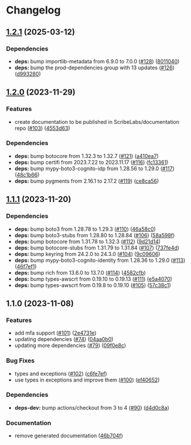 # Changelog

## [1.2.1](https://github.com/ScribeLabsAI/ScribeAuth/compare/1.2.0...1.2.1) (2025-03-12)


### Dependencies

* **deps:** bump importlib-metadata from 6.9.0 to 7.0.0 ([#128](https://github.com/ScribeLabsAI/ScribeAuth/issues/128)) ([8011040](https://github.com/ScribeLabsAI/ScribeAuth/commit/801104005ffe3a164c615edb95de9b99e9c3f787))
* **deps:** bump the prod-dependencies group with 13 updates ([#126](https://github.com/ScribeLabsAI/ScribeAuth/issues/126)) ([d993280](https://github.com/ScribeLabsAI/ScribeAuth/commit/d99328057fe53a36d766639a44bf8cef3855085c))

## [1.2.0](https://github.com/ScribeLabsAI/ScribeAuth/compare/1.1.1...1.2.0) (2023-11-29)


### Features

* create documentation to be published in ScribeLabs/documentation repo ([#103](https://github.com/ScribeLabsAI/ScribeAuth/issues/103)) ([4553d63](https://github.com/ScribeLabsAI/ScribeAuth/commit/4553d63655975d5223fe73d581b20f133d6e08d7))


### Dependencies

* **deps:** bump botocore from 1.32.3 to 1.32.7 ([#121](https://github.com/ScribeLabsAI/ScribeAuth/issues/121)) ([a410ea7](https://github.com/ScribeLabsAI/ScribeAuth/commit/a410ea7a385f1b3881ce2465b85d0d8d7ec187c0))
* **deps:** bump certifi from 2023.7.22 to 2023.11.17 ([#116](https://github.com/ScribeLabsAI/ScribeAuth/issues/116)) ([fc13361](https://github.com/ScribeLabsAI/ScribeAuth/commit/fc133616e2b430129013564cb2902e543383fd6a))
* **deps:** bump mypy-boto3-cognito-idp from 1.28.56 to 1.29.0 ([#117](https://github.com/ScribeLabsAI/ScribeAuth/issues/117)) ([48c1b66](https://github.com/ScribeLabsAI/ScribeAuth/commit/48c1b661ca60d223b91028a858fa08e19ea042e1))
* **deps:** bump pygments from 2.16.1 to 2.17.2 ([#119](https://github.com/ScribeLabsAI/ScribeAuth/issues/119)) ([ce8ca56](https://github.com/ScribeLabsAI/ScribeAuth/commit/ce8ca5658db09d257cdf22d2631e931b61286693))

## [1.1.1](https://github.com/ScribeLabsAI/ScribeAuth/compare/1.1.0...1.1.1) (2023-11-20)


### Dependencies

* **deps:** bump boto3 from 1.28.78 to 1.29.3 ([#110](https://github.com/ScribeLabsAI/ScribeAuth/issues/110)) ([46a58c0](https://github.com/ScribeLabsAI/ScribeAuth/commit/46a58c0189de1c25d695eb8adfe52c27a2db7546))
* **deps:** bump boto3-stubs from 1.28.80 to 1.28.84 ([#106](https://github.com/ScribeLabsAI/ScribeAuth/issues/106)) ([58a598f](https://github.com/ScribeLabsAI/ScribeAuth/commit/58a598f6157be7a4402de9dfd66f99fbd271f464))
* **deps:** bump botocore from 1.31.78 to 1.32.3 ([#112](https://github.com/ScribeLabsAI/ScribeAuth/issues/112)) ([9d21d14](https://github.com/ScribeLabsAI/ScribeAuth/commit/9d21d1443894f5e32a3972f2542918572f240793))
* **deps:** bump botocore-stubs from 1.31.79 to 1.31.84 ([#107](https://github.com/ScribeLabsAI/ScribeAuth/issues/107)) ([737fe4d](https://github.com/ScribeLabsAI/ScribeAuth/commit/737fe4d599bfc823dc18c5306447b38c17eceef2))
* **deps:** bump keyring from 24.2.0 to 24.3.0 ([#104](https://github.com/ScribeLabsAI/ScribeAuth/issues/104)) ([9c09606](https://github.com/ScribeLabsAI/ScribeAuth/commit/9c096061b59304780293a60dd46cf33f7459ab65))
* **deps:** bump mypy-boto3-cognito-identity from 1.28.36 to 1.29.0 ([#113](https://github.com/ScribeLabsAI/ScribeAuth/issues/113)) ([46f7ef1](https://github.com/ScribeLabsAI/ScribeAuth/commit/46f7ef1d9fe74e019242d15b4d0b20cee4f337d9))
* **deps:** bump rich from 13.6.0 to 13.7.0 ([#114](https://github.com/ScribeLabsAI/ScribeAuth/issues/114)) ([4582cfb](https://github.com/ScribeLabsAI/ScribeAuth/commit/4582cfb00971b446e18e694a973273a79bab3b76))
* **deps:** bump types-awscrt from 0.19.10 to 0.19.13 ([#111](https://github.com/ScribeLabsAI/ScribeAuth/issues/111)) ([e5a4070](https://github.com/ScribeLabsAI/ScribeAuth/commit/e5a4070fea5d44854db876bf21a1b704244c41ec))
* **deps:** bump types-awscrt from 0.19.8 to 0.19.10 ([#105](https://github.com/ScribeLabsAI/ScribeAuth/issues/105)) ([57c38c1](https://github.com/ScribeLabsAI/ScribeAuth/commit/57c38c15f1ecb6e73af89d766246cc22738c299d))

## 1.1.0 (2023-11-08)


### Features

* add mfa support ([#101](https://github.com/ScribeLabsAI/ScribeAuth/issues/101)) ([2e4731e](https://github.com/ScribeLabsAI/ScribeAuth/commit/2e4731e9260a0ff98937a2d1edab7874a917ab7f))
* updating dependencies ([#74](https://github.com/ScribeLabsAI/ScribeAuth/issues/74)) ([04aa0b0](https://github.com/ScribeLabsAI/ScribeAuth/commit/04aa0b005991d40ee0433e98c5911f9764552f17))
* updating more dependencies ([#79](https://github.com/ScribeLabsAI/ScribeAuth/issues/79)) ([09f0e8c](https://github.com/ScribeLabsAI/ScribeAuth/commit/09f0e8cf50bc8a40e6c5806b2a5554d6810361ea))


### Bug Fixes

* types and exceptions ([#102](https://github.com/ScribeLabsAI/ScribeAuth/issues/102)) ([c6fe7ef](https://github.com/ScribeLabsAI/ScribeAuth/commit/c6fe7ef0d2e752eb130f7ae23f940ef0caee5897))
* use types in exceptions and improve them ([#100](https://github.com/ScribeLabsAI/ScribeAuth/issues/100)) ([ef40652](https://github.com/ScribeLabsAI/ScribeAuth/commit/ef40652b9fe81d3a356af4f6da68a8b2e1e53c9e))


### Dependencies

* **deps-dev:** bump actions/checkout from 3 to 4 ([#90](https://github.com/ScribeLabsAI/ScribeAuth/issues/90)) ([d4d0c8a](https://github.com/ScribeLabsAI/ScribeAuth/commit/d4d0c8ac7ac2a64ec7c5483ce640f4aa6232492c))


### Documentation

* remove generated documentation ([46b704f](https://github.com/ScribeLabsAI/ScribeAuth/commit/46b704ffb7f8e717c72a57c1c15f6d25bb8425b8))
